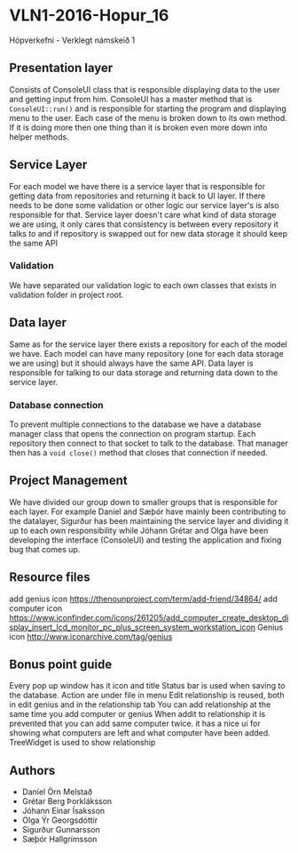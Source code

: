 # VLN1-2016-Hopur_16
Hópverkefni - Verklegt námskeið 1

## Presentation layer
Consists of ConsoleUI class that is responsible displaying data to the user and getting input from him. ConsoleUI has a master method that is `ConsoleUI::run()` and is responsible for starting the program and displaying menu to the user. Each case of the menu is broken down to its own method. If it is doing more then one thing than it is broken even more down into helper methods.

## Service Layer
For each model we have there is a service layer that is responsible for getting data from repositories and returning it back to UI layer. If there needs to be done some validation or other logic our service layer's is also responsible for that. Service layer doesn't care what kind of data storage we are using, it only cares that consistency is between every repository it talks to and if repository is swapped out for new data storage it should keep the same API

### Validation
We have separated our validation logic to each own classes that exists in validation folder in project root.

## Data layer
Same as for the service layer there exists a repository for each of the model we have. Each model can have many repository (one for each data storage we are using) but it should always have the same API. Data layer is responsible for talking to our data storage and returning data down to the service layer.

### Database connection
To prevent multiple connections to the database we have a database manager class that opens the connection on program startup. Each repository then connect to that socket to talk to the database. That manager then has a `void close()` method that closes that connection if needed.

## Project Management
We have divided our group down to smaller groups that is responsible for each layer. For example Daníel and Sæþór have mainly been contributing to the datalayer, Sigurður has been maintaining the service layer and dividing it up to each own responsibility while Jóhann Grétar and Olga have been developing the interface (ConsoleUI) and testing the application and fixing bug that comes up.

## Resource files
add genius icon https://thenounproject.com/term/add-friend/34864/
add computer icon https://www.iconfinder.com/icons/261205/add_computer_create_desktop_display_insert_lcd_monitor_pc_plus_screen_system_workstation_icon
Genius icon http://www.iconarchive.com/tag/genius

## Bonus point guide
Every pop up window has it icon and title
Status bar is used when saving to the database.
Action are under file in menu
Edit relationship is reused, both in edit genius and in the relationship tab
You can add relationship at the same time you add computer or genius
When addit to relationship it is prevented that you can add same computer twice.
it has a nice ui for showing what computers are left and what computer have been added.
TreeWidget is used to show relationship

## Authors
 * Daníel Örn Melstað
 * Grétar Berg Þorkláksson
 * Jóhann Einar Ísaksson
 * Olga Ýr Georgsdóttir
 * Sigurður Gunnarsson
 * Sæþór Hallgrímsson
